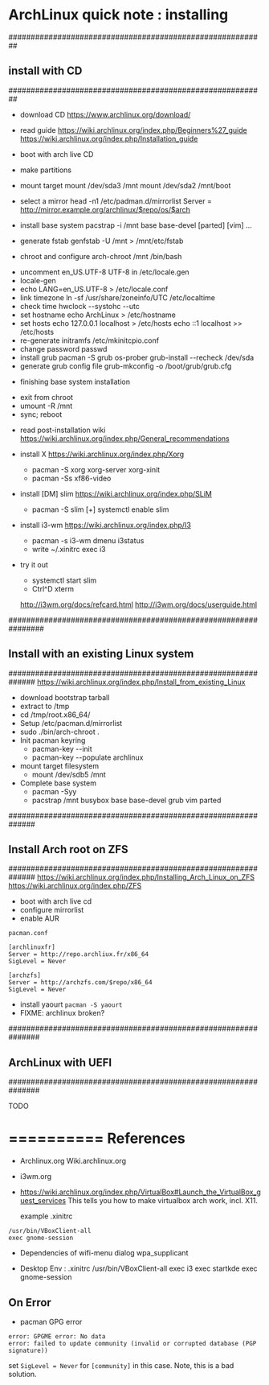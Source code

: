 # ArchLinux quick note : installing

##########################################################
## install with CD
##########################################################

* download CD
  https://www.archlinux.org/download/

* read guide
  https://wiki.archlinux.org/index.php/Beginners%27_guide
  https://wiki.archlinux.org/index.php/Installation_guide

* boot with arch live CD

* make partitions

* mount target
  mount /dev/sda3 /mnt
  mount /dev/sda2 /mnt/boot

* select a mirror
  head -n1 /etc/padman.d/mirrorlist
    Server = http://mirror.example.org/archlinux/$repo/os/$arch

* install base system
  pacstrap -i /mnt base base-devel [parted] [vim] ...

* generate fstab
  genfstab -U /mnt > /mnt/etc/fstab

* chroot and configure
  arch-chroot /mnt /bin/bash
 
 + uncomment en_US.UTF-8 UTF-8 in /etc/locale.gen
 + locale-gen
 + echo LANG=en_US.UTF-8 > /etc/locale.conf
 + link timezone
   ln -sf /usr/share/zoneinfo/UTC /etc/localtime
 + check time
   hwclock --systohc --utc
 + set hostname
   echo ArchLinux > /etc/hostname
 + set hosts
   echo 127.0.0.1 localhost > /etc/hosts
   echo ::1 localhost >> /etc/hosts
 + re-generate initramfs
   /etc/mkinitcpio.conf
 + change password
   passwd
 + install grub
   pacman -S grub os-prober
   grub-install --recheck /dev/sda
 + generate grub config file
   grub-mkconfig -o /boot/grub/grub.cfg

* finishing base system installation
 + exit from chroot
 + umount -R /mnt
 + sync; reboot

* read post-installation wiki
  https://wiki.archlinux.org/index.php/General_recommendations

* install X
  https://wiki.archlinux.org/index.php/Xorg

  + pacman -S xorg xorg-server xorg-xinit
  + pacman -Ss xf86-video

* install [DM] slim
  https://wiki.archlinux.org/index.php/SLiM

  + pacman -S slim
  [+] systemctl enable slim

* install i3-wm
  https://wiki.archlinux.org/index.php/I3

  + pacman -s i3-wm dmenu i3status
  + write ~/.xinitrc
    exec i3

* try it out
  + systemctl start slim
  + Ctrl^D xterm

  http://i3wm.org/docs/refcard.html
  http://i3wm.org/docs/userguide.html

################################################################
## Install with an existing Linux system
##############################################################
https://wiki.archlinux.org/index.php/Install_from_existing_Linux

* download bootstrap tarball
* extract to /tmp
* cd /tmp/root.x86_64/
* Setup /etc/pacman.d/mirrorlist
* sudo ./bin/arch-chroot .
* Init pacman keyring
  + pacman-key --init
  + pacman-key --populate archlinux
* mount target filesystem
  + mount /dev/sdb5 /mnt
* Complete base system
  + pacman -Syy
  + pacstrap /mnt busybox base base-devel grub vim parted

##############################################################
## Install Arch root on ZFS
##############################################################
https://wiki.archlinux.org/index.php/Installing_Arch_Linux_on_ZFS  
https://wiki.archlinux.org/index.php/ZFS  

* boot with arch live cd
* configure mirrorlist
* enable AUR
```
pacman.conf

[archlinuxfr]
Server = http://repo.archliux.fr/x86_64
SigLevel = Never

[archzfs]
Server = http://archzfs.com/$repo/x86_64
SigLevel = Never
```
* install yaourt `pacman -S yaourt`
* FIXME: archlinux broken?

###############################################################
## ArchLinux with UEFI
###############################################################

TODO


==========
References
==========

 * Archlinux.org
   Wiki.archlinux.org

 * i3wm.org

 * https://wiki.archlinux.org/index.php/VirtualBox#Launch_the_VirtualBox_guest_services
   This tells you how to make virtualbox arch work, incl. X11.

   example .xinitrc
```
/usr/bin/VBoxClient-all
exec gnome-session
```

 * Dependencies of wifi-menu
   dialog wpa_supplicant

 * Desktop Env : .xinitrc
   /usr/bin/VBoxClient-all
   exec i3
   exec startkde
   exec gnome-session

## On Error

* pacman GPG error
```
error: GPGME error: No data
error: failed to update community (invalid or corrupted database (PGP signature))
```
set `SigLevel = Never` for `[community]` in this case. Note, this is a bad solution.
